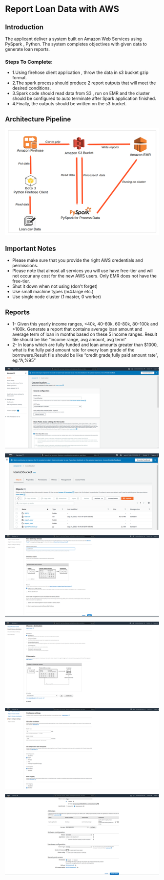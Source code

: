 # Report Loan Data with AWS
## Introduction
The applicant  deliver a system built on Amazon Web Services using PySpark , Python. The system completes objectives  with given data to generate loan reports.

### Steps To Complete:

* 1.Using firehose client application , throw the data in s3 bucket gzip format.
* 2.The spark process should produce 2 report outputs that will meet the desired conditions.
* 3.Spark code should read data from S3 , run on EMR and the cluster should be configured to auto terminate after Spark application finished.
* 4.Finally, the outputs should be written on the s3 bucket.

## Architecture Pipeline
![github-small](https://github.com/ecemce/AWS-Loan-Data/blob/main/docs/aws-loan-data-pipeline.png)

## Important Notes
* Please make sure that you provide the right AWS credentials and permissions.
* Please note that almost all services you will use have free-tier and will not occur any cost for the new AWS users. Only EMR does not have the free-tier.
* Shut it down when not using (don't forget)
* Use small machine types (m4.large etc.)
* Use single node cluster (1 master, 0 worker)

## Reports
* 1- Given this yearly income ranges, <40k, 40-60k, 60-80k, 80-100k and >100k. Generate a report that contains average loan amount and average term of loan in months based on these 5 income ranges. Result file should be like “income range, avg amount, avg term”
* 2- In loans which are fully funded and loan amounts greater than $1000, what is the fully paid amount rate for every loan grade of the borrowers.Result file should be like “credit grade,fully paid amount rate”, eg.“A,%95”


![github-small](https://github.com/ecemce/AWS-Loan-Data/blob/main/docs/s3bucket.png)

![github-small](https://github.com/ecemce/AWS-Loan-Data/blob/main/docs/loans3bucket.png)


![github-small](https://github.com/ecemce/AWS-Loan-Data/blob/main/docs/kinesis.png)


![github-small](https://github.com/ecemce/AWS-Loan-Data/blob/main/docs/kinesis2.png)


![github-small](https://github.com/ecemce/AWS-Loan-Data/blob/main/docs/kinesis3.png)


![github-small](https://github.com/ecemce/AWS-Loan-Data/blob/main/docs/emr1.png)


